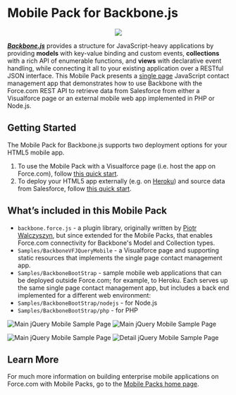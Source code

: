 # Mobile Pack for Backbone.js

<p align='center'>
  <img src="http://res.cloudinary.com/hy4kyit2a/image/upload/v1365281769/ypqq9g8at1y1yqoo8h6g.png"/>
</p>

***[Backbone.js](http://backbonejs.org/)*** provides a structure for JavaScript-heavy applications by providing **models** with key-value binding and custom events, **collections** with a rich API of enumerable functions, and **views** with declarative event handling, while connecting it all to your existing application over a RESTful JSON interface. This Mobile Pack presents a [single page](http://en.wikipedia.org/wiki/Single-page_application) JavaScript contact management app that demonstrates how to use Backbone with the Force.com REST API to retrieve data from Salesforce from either a Visualforce page or an external mobile web app implemented in PHP or Node.js.

## Getting Started

The Mobile Pack for Backbone.js supports two deployment options for your HTML5 mobile app. 

1. To use the Mobile Pack with a Visualforce page (i.e. host the app on Force.com), follow [this quick start](http://www.developerforce.com/mobile/getting-started/html5#backbone).
2. To deploy your HTML5 app externally (e.g. on [Heroku](http://www.heroku.com/)) and source data from Salesforce, follow [this quick start](http://www.developerforce.com/mobile/getting-started/html5#backbone-heroku).
 
## What’s included in this Mobile Pack

* `backbone.force.js` - a plugin library, originally written by [Piotr Walczyszyn](https://github.com/pwalczyszyn), but since extended for the Mobile Packs, that enables Force.com connectivity for Backbone's Model and Collection types.
* `Samples/BackboneVFJQueryMobile` - a Visualforce page and supporting static resources that implements the single page contact management app.
* `Samples/BackboneBootStrap` - sample mobile web applications that can be deployed outside Force.com; for example, to Heroku. Each serves up the same single page contact management app, but includes a back end implemented for a different web environment:
 * `Samples/BackboneBootStrap/nodejs` - for Node.js
 * `Samples/BackboneBootStrap/php` - for PHP

![Main jQuery Mobile Sample Page](http://developerforce.github.com/Backbone.Force-Samples/jqm-login.png) ![Main jQuery Mobile Sample Page](http://developerforce.github.com/Backbone.Force-Samples/jqm-auth.png)

![Main jQuery Mobile Sample Page](http://developerforce.github.com/Backbone.Force-Samples/jqm-main.png) ![Detail jQuery Mobile Sample Page](http://developerforce.github.com/Backbone.Force-Samples/jqm-detail.png)
 
## Learn More

For much more information on building enterprise mobile applications on Force.com with Mobile Packs, go to the [Mobile Packs home page](http://www.developerforce.com/mobile/services/mobile-packs).